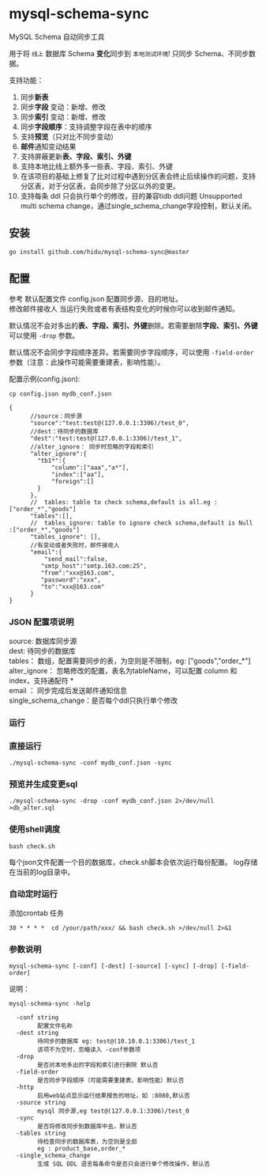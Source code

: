 # mysql-schema-sync

MySQL Schema 自动同步工具  

用于将 `线上` 数据库 Schema **变化**同步到 `本地测试环境`!
只同步 Schema、不同步数据。

支持功能：

1. 同步**新表**
2. 同步**字段** 变动：新增、修改
3. 同步**索引** 变动：新增、修改
4. 同步**字段顺序**：支持调整字段在表中的顺序
5. 支持**预览**（只对比不同步变动）
6. **邮件**通知变动结果
7. 支持屏蔽更新**表、字段、索引、外键**
8. 支持本地比线上额外多一些表、字段、索引、外键
9. 在该项目的基础上修复了比对过程中遇到分区表会终止后续操作的问题，支持分区表，对于分区表，会同步除了分区以外的变更。
10. 支持每条 ddl 只会执行单个的修改，目的兼容tidb ddl问题 Unsupported multi schema change，通过single_schema_change字段控制，默认关闭。

## 安装

```bash
go install github.com/hidu/mysql-schema-sync@master
```

## 配置

参考 默认配置文件  config.json 配置同步源、目的地址。  
修改邮件接收人  当运行失败或者有表结构变化的时候你可以收到邮件通知。  

默认情况不会对多出的**表、字段、索引、外键**删除。若需要删除**字段、索引、外键** 可以使用 `-drop` 参数。

默认情况不会同步字段顺序差异。若需要同步字段顺序，可以使用 `-field-order` 参数（注意：此操作可能需要重建表，影响性能）。

配置示例(config.json):  

```
cp config.json mydb_conf.json
```

```
{
      //source：同步源
      "source":"test:test@(127.0.0.1:3306)/test_0",
      //dest：待同步的数据库
      "dest":"test:test@(127.0.0.1:3306)/test_1",
      //alter_ignore： 同步时忽略的字段和索引
      "alter_ignore":{
        "tb1*":{
            "column":["aaa","a*"],
            "index":["aa"],
            "foreign":[]
        }
      },
      //  tables: table to check schema,default is all.eg :["order_*","goods"]
      "tables":[],
      //  tables_ignore: table to ignore check schema,default is Null :["order_*","goods"]
      "tables_ignore": [],
      //有变动或者失败时，邮件接收人
      "email":{
          "send_mail":false,
         "smtp_host":"smtp.163.com:25",
         "from":"xxx@163.com",
         "password":"xxx",
         "to":"xxx@163.com"
      }
}
```

### JSON 配置项说明

source: 数据库同步源  
dest:   待同步的数据库  
tables： 数组，配置需要同步的表，为空则是不限制，eg: ["goods","order_*"]  
alter_ignore： 忽略修改的配置，表名为tableName，可以配置 column 和 index，支持通配符 *  
email ： 同步完成后发送邮件通知信息  
single_schema_change：是否每个ddl只执行单个修改

### 运行

### 直接运行

```shell
./mysql-schema-sync -conf mydb_conf.json -sync
```

### 预览并生成变更sql

```shell
./mysql-schema-sync -drop -conf mydb_conf.json 2>/dev/null >db_alter.sql

```

### 使用shell调度

```shell
bash check.sh
```

每个json文件配置一个目的数据库，check.sh脚本会依次运行每份配置。
log存储在当前的log目录中。

### 自动定时运行

添加crontab 任务

```shell
30 * * * *  cd /your/path/xxx/ && bash check.sh >/dev/null 2>&1
```

### 参数说明

```shell
mysql-schema-sync [-conf] [-dest] [-source] [-sync] [-drop] [-field-order]
```

说明：

```shell
mysql-schema-sync -help
```

```text
  -conf string
        配置文件名称
  -dest string
        待同步的数据库 eg: test@(10.10.0.1:3306)/test_1
        该项不为空时，忽略读入 -conf参数项
  -drop
        是否对本地多出的字段和索引进行删除 默认否
  -field-order
        是否同步字段顺序（可能需要重建表，影响性能）默认否
  -http
        启用web站点显示运行结果报告的地址，如 :8080,默认否
  -source string
        mysql 同步源,eg test@(127.0.0.1:3306)/test_0
  -sync
        是否将修改同步到数据库中去，默认否
  -tables string
        待检查同步的数据库表，为空则是全部
        eg : product_base,order_*
  -single_schema_change
        生成 SQL DDL 语言每条命令是否只会进行单个修改操作，默认否
```
